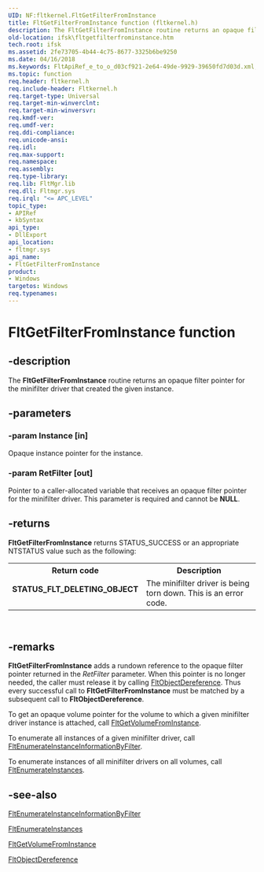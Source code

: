 ```yaml
---
UID: NF:fltkernel.FltGetFilterFromInstance
title: FltGetFilterFromInstance function (fltkernel.h)
description: The FltGetFilterFromInstance routine returns an opaque filter pointer for the minifilter driver that created the given instance.
old-location: ifsk\fltgetfilterfrominstance.htm
tech.root: ifsk
ms.assetid: 2fe73705-4b44-4c75-8677-3325b6be9250
ms.date: 04/16/2018
ms.keywords: FltApiRef_e_to_o_d03cf921-2e64-49de-9929-39650fd7d03d.xml, FltGetFilterFromInstance, FltGetFilterFromInstance routine [Installable File System Drivers], fltkernel/FltGetFilterFromInstance, ifsk.fltgetfilterfrominstance
ms.topic: function
req.header: fltkernel.h
req.include-header: Fltkernel.h
req.target-type: Universal
req.target-min-winverclnt: 
req.target-min-winversvr: 
req.kmdf-ver: 
req.umdf-ver: 
req.ddi-compliance: 
req.unicode-ansi: 
req.idl: 
req.max-support: 
req.namespace: 
req.assembly: 
req.type-library: 
req.lib: FltMgr.lib
req.dll: Fltmgr.sys
req.irql: "<= APC_LEVEL"
topic_type:
- APIRef
- kbSyntax
api_type:
- DllExport
api_location:
- fltmgr.sys
api_name:
- FltGetFilterFromInstance
product:
- Windows
targetos: Windows
req.typenames: 
---
```


# FltGetFilterFromInstance function


## -description


The <b>FltGetFilterFromInstance</b> routine returns an opaque filter pointer for the minifilter driver that created the given instance. 


## -parameters




### -param Instance [in]

Opaque instance pointer for the instance. 


### -param RetFilter [out]

Pointer to a caller-allocated variable that receives an opaque filter pointer for the minifilter driver. This parameter is required and cannot be <b>NULL</b>. 


## -returns



<b>FltGetFilterFromInstance</b> returns STATUS_SUCCESS or an appropriate NTSTATUS value such as the following: 

<table>
<tr>
<th>Return code</th>
<th>Description</th>
</tr>
<tr>
<td width="40%">
<dl>
<dt><b>STATUS_FLT_DELETING_OBJECT</b></dt>
</dl>
</td>
<td width="60%">
The minifilter driver is being torn down. This is an error code. 

</td>
</tr>
</table>
 




## -remarks



<b>FltGetFilterFromInstance</b> adds a rundown reference to the opaque filter pointer returned in the <i>RetFilter</i> parameter. When this pointer is no longer needed, the caller must release it by calling <a href="https://docs.microsoft.com/windows-hardware/drivers/ddi/content/fltkernel/nf-fltkernel-fltobjectdereference">FltObjectDereference</a>. Thus every successful call to <b>FltGetFilterFromInstance</b> must be matched by a subsequent call to <b>FltObjectDereference</b>. 

To get an opaque volume pointer for the volume to which a given minifilter driver instance is attached, call <a href="https://docs.microsoft.com/windows-hardware/drivers/ddi/content/fltkernel/nf-fltkernel-fltgetvolumefrominstance">FltGetVolumeFromInstance</a>. 

To enumerate all instances of a given minifilter driver, call <a href="https://docs.microsoft.com/windows-hardware/drivers/ddi/content/fltkernel/nf-fltkernel-fltenumerateinstanceinformationbyfilter">FltEnumerateInstanceInformationByFilter</a>. 

To enumerate instances of all minifilter drivers on all volumes, call <a href="https://docs.microsoft.com/windows-hardware/drivers/ddi/content/fltkernel/nf-fltkernel-fltenumerateinstances">FltEnumerateInstances</a>. 




## -see-also




<a href="https://docs.microsoft.com/windows-hardware/drivers/ddi/content/fltkernel/nf-fltkernel-fltenumerateinstanceinformationbyfilter">FltEnumerateInstanceInformationByFilter</a>



<a href="https://docs.microsoft.com/windows-hardware/drivers/ddi/content/fltkernel/nf-fltkernel-fltenumerateinstances">FltEnumerateInstances</a>



<a href="https://docs.microsoft.com/windows-hardware/drivers/ddi/content/fltkernel/nf-fltkernel-fltgetvolumefrominstance">FltGetVolumeFromInstance</a>



<a href="https://docs.microsoft.com/windows-hardware/drivers/ddi/content/fltkernel/nf-fltkernel-fltobjectdereference">FltObjectDereference</a>
 

 

